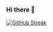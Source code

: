 ### Hi there 👋

[![GitHub Streak](https://github-readme-streak-stats.herokuapp.com/?user=whiteov3rflow)](https://git.io/streak-stats)

